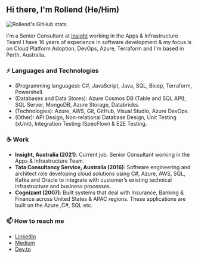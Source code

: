 ## Hi there, I'm Rollend (He/Him)

![Rollend's GitHub stats](https://github-readme-stats.vercel.app/api?username=rollendxavier&theme=dark&show_icons=true&count_private=true)


I'm a Senior Consultant at [Insight](https://au.insight.com/en_AU) working in the Apps & Infrastructure Team! I have 16 years of experience in software development & my focus is on Cloud Platform Adoption, DevOps, Azure, Terraform  and I'm based in Perth, Australia.

### ⚡ Languages and Technologies

* (Programming languages): C#, JavaScript, Java, SQL, Bicep, Terraform, Powershell.
* (Databases and Data Stores): Azure Cosmos DB (Table and SQL API), SQL Server, MongoDB, Azure Storage, Databricks.
* (Technologies): Azure, AWS, Git, GitHub, Visual Studio, Azure DevOps.
* (Other): API Design, Non-relational Database Design, Unit Testing (xUnit), Integration Testing (SpecFlow) & E2E Testing.

### ☕ Work
* **Insight, Australia (2021)**: Current job. Senior Consultant working in the Apps & Infrastructure Team.
* **Tata Consultancy Service, Australia (2016)**: Software engineering and architect role developing cloud solutions using C#, Azure, AWS, SQL, Kafka and Oracle to integrate with customer’s existing technical infrastructure and business processes.
* **Cognizant (2007)**: Built systems that deal with Insurance, Banking & Finance across United States & APAC regions. These applications are built on the Azure ,C#, SQL etc.


### 📫 How to reach me

* [LinkedIn](https://www.linkedin.com/in/rollendxavier/)
* [Medium](https://rollendxavier.medium.com/)
* [Dev.to](https://dev.to/rollendxavier)


<!---
rollendxavier/rollendxavier is a ✨ special ✨ repository because its `README.md` (this file) appears on your GitHub profile.
You can click the Preview link to take a look at your changes.
--->
